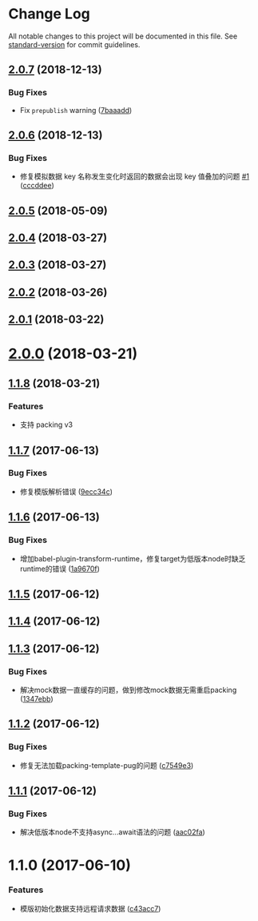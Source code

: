 # Change Log

All notable changes to this project will be documented in this file. See [standard-version](https://github.com/conventional-changelog/standard-version) for commit guidelines.

<a name="2.0.7"></a>
## [2.0.7](https://github.com/packingjs/packing-template-pug/compare/v2.0.6...v2.0.7) (2018-12-13)


### Bug Fixes

* Fix `prepublish` warning ([7baaadd](https://github.com/packingjs/packing-template-pug/commit/7baaadd))



<a name="2.0.6"></a>
## [2.0.6](https://github.com/packingjs/packing-template-pug/compare/v2.0.5...v2.0.6) (2018-12-13)


### Bug Fixes

* 修复模拟数据 key 名称发生变化时返回的数据会出现 key 值叠加的问题 [#1](https://github.com/packingjs/packing-template-pug/issues/1) ([cccddee](https://github.com/packingjs/packing-template-pug/commit/cccddee))



<a name="2.0.5"></a>
## [2.0.5](https://github.com/packingjs/packing-template-pug/compare/v2.0.4...v2.0.5) (2018-05-09)



<a name="2.0.4"></a>
## [2.0.4](https://github.com/packingjs/packing-template-pug/compare/v2.0.3...v2.0.4) (2018-03-27)



<a name="2.0.3"></a>
## [2.0.3](https://github.com/packingjs/packing-template-pug/compare/v2.0.2...v2.0.3) (2018-03-27)



<a name="2.0.2"></a>
## [2.0.2](https://github.com/packingjs/packing-template-pug/compare/v2.0.1...v2.0.2) (2018-03-26)



<a name="2.0.1"></a>
## [2.0.1](https://github.com/packingjs/packing-template-pug/compare/v2.0.0...v2.0.1) (2018-03-22)



<a name="2.0.0"></a>
# [2.0.0](https://github.com/packingjs/packing-template-pug/compare/v1.1.8...v2.0.0) (2018-03-21)



<a name="1.1.8"></a>
## [1.1.8](https://github.com/packingjs/packing-template-pug/compare/v1.1.7...v1.1.8) (2018-03-21)

### Features

* 支持 packing v3 


<a name="1.1.7"></a>
## [1.1.7](https://github.com/packingjs/packing-template-pug/compare/v1.1.6...v1.1.7) (2017-06-13)


### Bug Fixes

* 修复模版解析错误 ([9ecc34c](https://github.com/packingjs/packing-template-pug/commit/9ecc34c))



<a name="1.1.6"></a>
## [1.1.6](https://github.com/packingjs/packing-template-pug/compare/v1.1.5...v1.1.6) (2017-06-13)


### Bug Fixes

* 增加babel-plugin-transform-runtime，修复target为低版本node时缺乏runtime的错误 ([1a9670f](https://github.com/packingjs/packing-template-pug/commit/1a9670f))



<a name="1.1.5"></a>
## [1.1.5](https://github.com/packingjs/packing-template-pug/compare/v1.1.4...v1.1.5) (2017-06-12)



<a name="1.1.4"></a>
## [1.1.4](https://github.com/packingjs/packing-template-pug/compare/v1.1.3...v1.1.4) (2017-06-12)



<a name="1.1.3"></a>
## [1.1.3](https://github.com/packingjs/packing-template-pug/compare/v1.1.2...v1.1.3) (2017-06-12)


### Bug Fixes

* 解决mock数据一直缓存的问题，做到修改mock数据无需重启packing ([1347ebb](https://github.com/packingjs/packing-template-pug/commit/1347ebb))



<a name="1.1.2"></a>
## [1.1.2](https://github.com/packingjs/packing-template-pug/compare/v1.1.1...v1.1.2) (2017-06-12)


### Bug Fixes

* 修复无法加载packing-template-pug的问题 ([c7549e3](https://github.com/packingjs/packing-template-pug/commit/c7549e3))



<a name="1.1.1"></a>
## [1.1.1](https://github.com/packingjs/packing-template-pug/compare/v1.1.0...v1.1.1) (2017-06-12)


### Bug Fixes

* 解决低版本node不支持async...await语法的问题 ([aac02fa](https://github.com/packingjs/packing-template-pug/commit/aac02fa))



<a name="1.1.0"></a>
# 1.1.0 (2017-06-10)


### Features

* 模版初始化数据支持远程请求数据 ([c43acc7](https://github.com/packingjs/packing-template-pug/commit/c43acc7))

